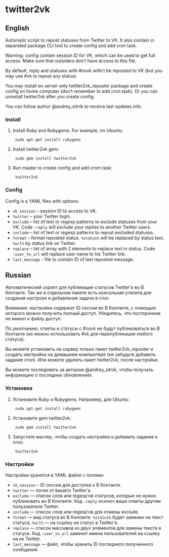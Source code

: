 # twitter2vk

## English
Automatic script to repost statuses from Twitter to VK. It also contain in
separated package CLI tool to create config and add cron task.

Warning: config contain session ID for VK, which can be used to get full access.
Make sure that outsiders don’t have access to this file.

By default, reply and statuses with #novk willn’t be reposted to VK (but you may
use #vk to repost any status).

You may install on server only twitter2vk_reposter package and create config
on home computer (don’t remember to add cron task). Or you can uninstall
twitter2vk after you create config.

You can follow author @andrey_sitnik to receive last updates info.

### Install
1. Install Ruby and Rubygems. For example, on Ubuntu:
   
        sudo apt-get install rubygems
   
2. Install twitter2vk gem:
   
        sudo gem install twitter2vk
   
3. Run master to create config and add crom task:
   
        twitter2vk

### Config
Config is a YAML files with options:

* `vk_session` – session ID to access to VK.
* `twitter` – your Twitter login.
* `exclude` – list of text or regexp patterns to exclude statuses from your VK.
  Code `:reply` will exclude your replies to another Twitter users.
* `include` – list of text or regexp patterns to repost excluded statuses.
* `format` – format reposted status. `%status%` will be replaced by status text,
  `%url%` by status link on Twitter.
* `replace` – list of array with 2 elements to replace text in status. Code
  `:user_to_url` will replace user name to his Twitter link.
* `last_message` – file to contain ID of last reposted message.

## Russian

Автоматический скрипт для публикации статусов Twitter’а во В Контакте. Так же
в отдельном пакете есть консольная утилита для создания настроек и добавления
задачи в cron.

Внимание: настройки содержат ID сессии во В Контакте, с помощью которого можно
получить полный доступ. Убедитесь, что посторонние не имеют к файлу доступ.

По умолчанию, ответы и статусы с #novk не будут публиковаться во В Контакте (но
можно использовать #vk для перепубликации любого статуса).

Вы можете установить на сервер только пакет twitter2vk_reposter и создать
настройки на домашнем компьютере (не забудьте добавить задание cron). Или можете
удалить пакет twitter2vk, после настройки.

Вы можете последовать за автором @andrey_sitnik, чтобы получать информацию
о последних обновлениях.

### Установка
1. Установите Ruby и Rubygems. Например, для Ubuntu:
   
        sudo apt-get install rubygems
   
2. Установите gem twitter2vk:
   
        sudo gem install twitter2vk
   
3. Запустите мастер, чтобы создать настройки и добавить задание к cron:
   
        twitter2vk

### Настройки
Настройки хранятся в YAML файле с полями:

* `vk_session` – ID сессии для доступка к В Контакте.
* `twitter` — логин от вашего Twitter’а.
* `exclude` — список слов или regexp’ов статусов, которые не нужно публиковать
  во В Контакте. Код `:reply` исключ ваши ответы другим пользователя
  Twitter.
* `include` — список слов или regexp’ов для отмены exclude.
* `format` — вид статуса во В Контакте. `%status%` будет заменен на текст
  статуса, `%url%` — на ссылку на статус в Twitter’е.
* `replace` — список массивов из двух элементов для замены текста в статусе. Код
  `:user_to_url` заменит имена пользователей на ссылку на их Twitter.
* `last_message` — файл, чтобы хранить ID последнего полученного сообщения.
